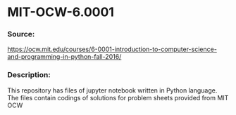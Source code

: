 # MIT-OCW-6.0001

### Source: 
https://ocw.mit.edu/courses/6-0001-introduction-to-computer-science-and-programming-in-python-fall-2016/

### Description: 
This repository has files of jupyter notebook written in Python language. The files contain codings of solutions for problem sheets provided from MIT OCW
